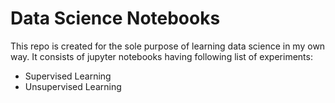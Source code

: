 # Data Science Notebooks

This repo is created for the sole purpose of learning data science in my own way. It consists of jupyter notebooks having following list of experiments:
* Supervised Learning
* Unsupervised Learning
